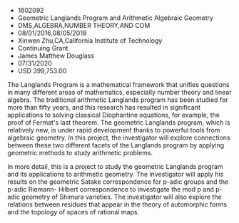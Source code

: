 
* 1602092
* Geometric Langlands Program and Arithmetic Algebraic Geometry
* DMS,ALGEBRA,NUMBER THEORY,AND COM
* 08/01/2016,08/05/2018
* Xinwen Zhu,CA,California Institute of Technology
* Continuing Grant
* James Matthew Douglass
* 07/31/2020
* USD 399,753.00

The Langlands Program is a mathematical framework that unifies questions in many
different areas of mathematics, especially number theory and linear algebra. The
traditional arithmetic Langlands program has been studied for more than fifty
years, and this research has resulted in significant applications to solving
classical Diophantine equations, for example, the proof of Fermat's last
theorem. The geometric Langlands program, which is relatively new, is under
rapid development thanks to powerful tools from algebraic geometry. In this
project, the investigator will explore connections between these two different
facets of the Langlands program by applying geometric methods to study
arithmetic problems.

In more detail, this is a project to study the geometric Langlands program and
its applications to arithmetic geometry. The investigator will apply his results
on the geometric Satake correspondence for p-adic groups and the p-adic Riemann-
Hilbert correspondence to investigate the mod p and p-adic geometry of Shimura
varieties. The investigator will also explore the relations between residues
that appear in the theory of automorphic forms and the topology of spaces of
rational maps.
